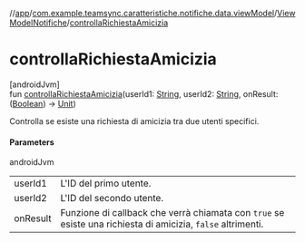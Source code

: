 //[app](../../../index.md)/[com.example.teamsync.caratteristiche.notifiche.data.viewModel](../index.md)/[ViewModelNotifiche](index.md)/[controllaRichiestaAmicizia](controlla-richiesta-amicizia.md)

# controllaRichiestaAmicizia

[androidJvm]\
fun [controllaRichiestaAmicizia](controlla-richiesta-amicizia.md)(userId1: [String](https://kotlinlang.org/api/latest/jvm/stdlib/kotlin/-string/index.html), userId2: [String](https://kotlinlang.org/api/latest/jvm/stdlib/kotlin/-string/index.html), onResult: ([Boolean](https://kotlinlang.org/api/latest/jvm/stdlib/kotlin/-boolean/index.html)) -&gt; [Unit](https://kotlinlang.org/api/latest/jvm/stdlib/kotlin/-unit/index.html))

Controlla se esiste una richiesta di amicizia tra due utenti specifici.

#### Parameters

androidJvm

| | |
|---|---|
| userId1 | L'ID del primo utente. |
| userId2 | L'ID del secondo utente. |
| onResult | Funzione di callback che verrà chiamata con `true` se esiste una richiesta di amicizia, `false` altrimenti. |
